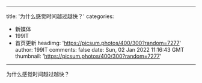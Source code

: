 
---
title: '为什么感觉时间越过越快？'
categories: 
 - 新媒体
 - 199IT
 - 首页更新
headimg: 'https://picsum.photos/400/300?random=7277'
author: 199IT
comments: false
date: Sun, 02 Jan 2022 11:16:43 GMT
thumbnail: 'https://picsum.photos/400/300?random=7277'
---

<div>   
为什么感觉时间越过越快？  
</div>
            